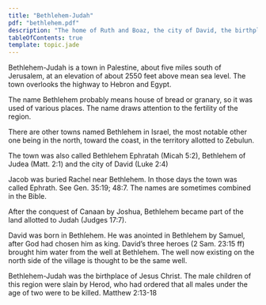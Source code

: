 ```yaml
---
title: "Bethlehem-Judah"
pdf: "bethlehem.pdf"
description: "The home of Ruth and Boaz, the city of David, the birthplace of Jesus Christ."
tableOfContents: true
template: topic.jade
---
```


Bethlehem-Judah is a town in Palestine, about five miles south of Jerusalem, at an elevation of about 2550 feet above mean sea level. The town overlooks the highway to Hebron and Egypt.

The name Bethlehem probably means house of bread or granary, so it was used of various places. The name draws attention to the fertility of the region.

There are other towns named Bethlehem in Israel, the most notable other one being in the north, toward the coast, in the territory allotted to Zebulun.

The town was also called Bethlehem Ephratah (Micah 5:2), Bethlehem of Judea (Matt. 2:1) and the city of David (Luke 2:4)

Jacob was buried Rachel near Bethlehem. In those days the town was called Ephrath. See Gen. 35:19; 48:7. The names are sometimes combined in the Bible.

After the conquest of Canaan by Joshua, Bethlehem became part of the land allotted to Judah (Judges 17:7).

David was born in Bethlehem. He was anointed in Bethlehem by Samuel, after God had chosen him as king. David’s three heroes (2 Sam. 23:15 ff) brought him water from the well at Bethlehem. The well now existing on the north side of the village is thought to be the same well.

Bethlehem-Judah was the birthplace of Jesus Christ. The male children of this region were slain by Herod, who had ordered that all males under the age of two were to be killed. Matthew 2:13-18


